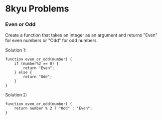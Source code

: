 # 8kyu Problems

### Even or Odd
Create a function that takes an integer as an argument and returns "Even" for even numbers or "Odd" for odd numbers.

Solution 1:

    function even_or_odd(number) {
        if (number%2 == 0) {
            return "Even";
        } else {
            return "Odd";
        }
    }

Solution 2:

    function even_or_odd(number) {
        return number % 2 ? "Odd" : "Even";
    }